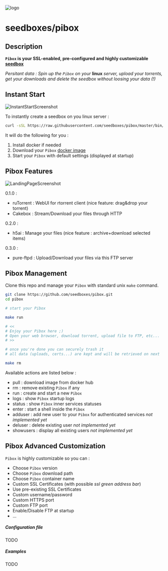 ![logo](https://raw.githubusercontent.com/seedboxes/pibox/master/img/pibox.png)

# seedboxes/pibox

## Description

**`Pibox` is your SSL-enabled, pre-configured and highly customizable [seedbox](http://github.com/seedboxes/pibox)**

*Persitant data : Spin up the `Pibox` on your* **linux** *server, upload your torrents, get your downloads and delete the seedbox without loosing your data (!)*

## Instant Start

![InstantStartScreenshot](https://raw.githubusercontent.com/seedboxes/pibox/master/img/instantstart.png)

To instantly create a seedbox on you linux server :

```bash
curl -sSL https://raw.githubusercontent.com/seedboxes/pibox/master/bin/start | bash
```

It will do the following for you :

1. Install docker if needed
2. Download your `Pibox`  [docker image](https://registry.hub.docker.com/r/seedboxes/pibox)
3. Start your `Pibox` with default settings (displayed at startup)

## Pibox Features

![LandingPageScreenshot](https://raw.githubusercontent.com/seedboxes/pibox/master/img/httplandingpage.png)

0.1.0 :

* ruTorrent : WebUI for rtorrent client (nice feature: drag&drop your torrent)
* Cakebox : Stream/Download your files through HTTP

0.2.0 :

* h5ai : Manage your files (nice feature : archive+download selected items)

0.3.0 :

* pure-ftpd : Upload/Download your files via this FTP server

## Pibox Management

Clone this repo and manage your `Pibox` with standard unix `make` command.

```bash
git clone https://github.com/seedboxes/pibox.git
cd pibox

# start your Pibox

make run

# << 
# Enjoy your Pibox here ;)
# Open your web browser, download torrent, upload file to FTP, etc...
# >>

# once you're done you can securely trash it 
# all data (uploads, certs...) are kept and will be retrieved on next `make run`

make rm
```

Available actions are listed below :

* pull : download image from docker hub
* rm : remove existing `Pibox` if any
* run : create and start a new `Pibox`
* logs : show `Pibox` startup logs
* status : show `Pibox` inner services statuses
* enter : start a shell inside the `Pibox`
* adduser : add new user to your `Pibox` for authenticated services *not implemented yet*
* deluser : delete existing user *not implemented yet*
* showusers : display all existing users *not implemented yet*


## Pibox Advanced Customization

`Pibox` is highly customizable so you can :

* Choose `Pibox` version
* Choose `Pibox` download path
* Choose `Pibox` container name
* Custom SSL Certificates (with possible *ssl green address bar*)
* Use pre-existing SSL Certificates
* Custom username/password
* Custom HTTPS port
* Custom FTP port
* Enable/Disable FTP at startup
* ...

##### Configuration file

TODO

##### Examples

TODO

